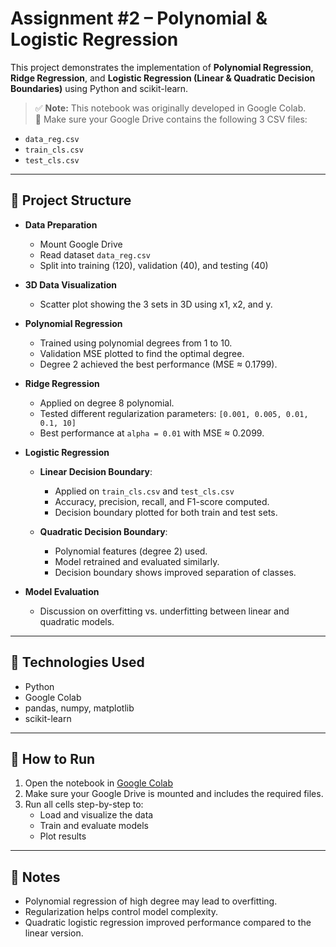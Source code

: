 # Assignment #2 – Polynomial & Logistic Regression

This project demonstrates the implementation of **Polynomial Regression**, **Ridge Regression**, and **Logistic Regression (Linear & Quadratic Decision Boundaries)** using Python and scikit-learn.

> ✅ **Note:** This notebook was originally developed in Google Colab.  
> 📌 Make sure your Google Drive contains the following 3 CSV files:
- `data_reg.csv`
- `train_cls.csv`
- `test_cls.csv`

---

## 📂 Project Structure

- **Data Preparation**
  - Mount Google Drive
  - Read dataset `data_reg.csv`
  - Split into training (120), validation (40), and testing (40)

- **3D Data Visualization**
  - Scatter plot showing the 3 sets in 3D using x1, x2, and y.

- **Polynomial Regression**
  - Trained using polynomial degrees from 1 to 10.
  - Validation MSE plotted to find the optimal degree.
  - Degree 2 achieved the best performance (MSE ≈ 0.1799).

- **Ridge Regression**
  - Applied on degree 8 polynomial.
  - Tested different regularization parameters: `[0.001, 0.005, 0.01, 0.1, 10]`
  - Best performance at `alpha = 0.01` with MSE ≈ 0.2099.

- **Logistic Regression**
  - **Linear Decision Boundary**:
    - Applied on `train_cls.csv` and `test_cls.csv`
    - Accuracy, precision, recall, and F1-score computed.
    - Decision boundary plotted for both train and test sets.
  
  - **Quadratic Decision Boundary**:
    - Polynomial features (degree 2) used.
    - Model retrained and evaluated similarly.
    - Decision boundary shows improved separation of classes.

- **Model Evaluation**
  - Discussion on overfitting vs. underfitting between linear and quadratic models.

---

## 🔧 Technologies Used

- Python
- Google Colab
- pandas, numpy, matplotlib
- scikit-learn

---

## 🚀 How to Run

1. Open the notebook in [Google Colab](https://colab.research.google.com/)
2. Make sure your Google Drive is mounted and includes the required files.
3. Run all cells step-by-step to:
   - Load and visualize the data
   - Train and evaluate models
   - Plot results

---


## 🧠 Notes

- Polynomial regression of high degree may lead to overfitting.
- Regularization helps control model complexity.
- Quadratic logistic regression improved performance compared to the linear version.

